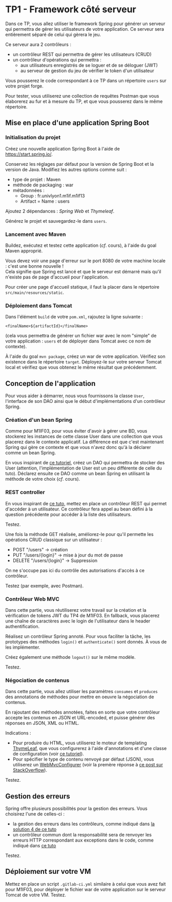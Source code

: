 # TP1 - Framework côté serveur

Dans ce TP, vous allez utiliser le framework Spring pour générer un serveur qui permettra de gérer les utilisateurs de votre application. Ce serveur sera entièrement séparé de celui qui gèrera le jeu.

Ce serveur aura 2 contrôleurs :

- un contrôleur REST qui permettra de gérer les utilisateurs (CRUD)
- un contrôleur d'opérations qui permettra :
  - aux utilisateurs enregistrés de se loguer et de se déloguer (JWT)
  - au serveur de gestion du jeu de vérifier le token d'un utilisateur

Vous pousserez le code correspondant à ce TP dans un répertoire `users` sur votre projet forge.

Pour tester, vous utiliserez une collection de requêtes Postman que vous élaborerez au fur et à mesure du TP, et que vous pousserez dans le même répertoire.

## Mise en place d'une application Spring Boot

### Initialisation du projet

Créez une nouvelle application Spring Boot à l'aide de https://start.spring.io/.

Conservez les réglages par défaut pour la version de Spring Boot et la version de Java. Modifiez les autres options comme suit :

- type de projet : Maven
- méthode de packaging : war
- métadonnées :
  - Group : fr.univlyon1.m1if.m1if13
  - Artifact = Name : users

Ajoutez 2 dépendances : *Spring Web* et *Thymeleaf*.

Générez le projet et sauvegardez-le dans `users`.

### Lancement avec Maven

Buildez, exécutez et testez cette application (*cf*. cours), à l'aide du goal Maven approprié.

Vous devez voir une page d'erreur sur le port 8080 de votre machine locale : c'est une bonne nouvelle !<br>Cela signifie que Spring est lancé et que le serveur est démarré mais qu'il n'existe pas de page d'accueil pour l'application.

Pour créer une page d'accueil statique, il faut la placer dans le répertoire `src/main/resources/static`.

### Déploiement dans Tomcat

Dans l'élément `build` de votre `pom.xml`, rajoutez la ligne suivante :

`<finalName>${artifactId}</finalName>`

(cela vous permettra de générer un fichier war avec le nom "simple" de votre application : `users` et de déployer dans Tomcat avec ce nom de contexte).

&Agrave; l'aide du goal `mvn package`, créez un war de votre application. Vérifiez son existence dans le répertoire `target`. Déployez-le sur votre serveur Tomcat local et vérifiez que vous obtenez le même résultat que précédemment. 

## Conception de l'application

Pour vous aider à démarrer, nous vous fournissons la classe `User`, l'interface de son DAO ainsi que le début d'implémentations d'un contrôleur Spring.

### Création d'un bean Spring

Comme pour M1IF03, pour vous éviter d'avoir à gérer une BD, vous stockerez les instances de cette classe User dans une collection que vous placerez dans le contexte applicatif. La différence est que c'est maintenant Spring qui gère ce contexte et que vous n'avez donc qu'à la déclarer comme un bean Spring.

En vous inspirant de [ce tutoriel](https://www.baeldung.com/java-dao-pattern), créez un DAO qui permettra de stocker des User (attention, l'implémentation de User est un peu différente de celle du tuto). Déclarez ensuite ce DAO comme un bean Spring en utilisant la méthode de votre choix (*cf*. cours).

<!--Pour facilier la correction, il vous est demandé de respecter l'interface du DAO qui vous est donnée.-->

### REST controller

En vous inspirant de [ce tuto](https://spring.io/guides/gs/rest-service/), mettez en place un contrôleur REST qui permet d'accéder à un utilisateur. Ce contrôleur fera appel au bean défini à la question précédente pour accéder à la liste des utilisateurs.

Testez.

Une fois la méthode GET réalisée, améliorez-le pour qu'il permette les opérations CRUD classique sur un utilisateur :

- POST "/users" -> création
- PUT "/users/{login}" -> mise à jour du mot de passe
- DELETE "/users/{login}" -> Suppression

On ne s'occupe pas ici du contrôle des autorisations d'accès à ce contrôleur.

Testez (par exemple, avec Postman).

### Contrôleur Web MVC

Dans cette partie, vous réutiliserez votre travail sur la création et la vérification de tokens JWT du TP4 de M1IF03. En fallback, vous placerez une chaîne de caractères avec le login de l'utilisateur dans le header authentification.

Réalisez un contrôleur Spring annoté. Pour vous faciliter la tâche, les prototypes des méthodes `login()` et `authenticate()` sont donnés. &Agrave; vous de les implémenter.

Créez également une méthode `logout()` sur le même modèle.

Testez.

### Négociation de contenus

Dans cette partie, vous allez utiliser les paramètres `consumes` et `produces` des annotations de méthodes pour mettre en oeuvre la négociation de contenus.

En rajoutant des méthodes annotées, faites en sorte que votre contrôleur accepte les contenus en JSON et URL-encoded, et puisse générer des réponses en JSON, XML ou HTML.

Indications :
- Pour produire du HTML, vous utiliserez le moteur de templating [ThymeLeaf](https://www.thymeleaf.org/), que vous configurerez à l'aide d'annotations et d'une classe de configuration (voir [ce tutoriel](https://www.baeldung.com/thymeleaf-in-spring-mvc)).
- Pour spécifier le type de contenu renvoyé par défaut (JSON), vous utiliserez un [WebMvcConfigurer](https://docs.spring.io/spring/docs/current/javadoc-api/org/springframework/web/servlet/config/annotation/WebMvcConfigurer.html#configureContentNegotiation-org.springframework.web.servlet.config.annotation.ContentNegotiationConfigurer-) (voir la premère réponse à [ce post sur StackOverflow](https://stackoverflow.com/questions/55695412/how-to-set-priority-to-spring-boot-request-mapping-methods)).

Testez.

## Gestion des erreurs

Spring offre plusieurs possibilités pour la gestion des erreurs. Vous choisirez l'une de celles-ci :

- la gestion des erreurs dans les contrôleurs, comme indiqué dans [la solution 4 de ce tuto](https://www.baeldung.com/exception-handling-for-rest-with-spring)
- un contrôleur commun dont la responsabilité sera de renvoyer les erreurs HTTP correspondant aux exceptions dans le code, comme indiqué dans [ce tuto](https://spring.io/blog/2013/11/01/exception-handling-in-spring-mvc)

Testez.

## Déploiement sur votre VM

Mettez en place un script `.gitlab-ci.yml` similaire à celui que vous avez fait pour M1IF03, pour déployer le fichier war de votre application sur le serveur Tomcat de votre VM. Testez.
